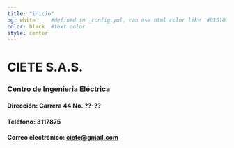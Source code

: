 ```yaml
---
title: "inicio"
bg: white     #defined in _config.yml, can use html color like '#010101'
color: black  #text color
style: center
---
```


# CIETE S.A.S.

### Centro de Ingeniería Eléctrica

#### Dirección: Carrera 44 No. ??-??

#### Teléfono: 3117875

#### Correo electrónico: ciete@gmail.com
